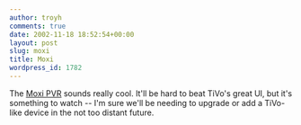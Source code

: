 ```yaml
---
author: troyh
comments: true
date: 2002-11-18 18:52:54+00:00
layout: post
slug: moxi
title: Moxi
wordpress_id: 1782
---
```


The [Moxi PVR](http://www.osnews.com/story.php?news_id=2161) sounds really cool. It'll be hard to beat TiVo's great UI, but it's something to watch -- I'm sure we'll be needing to upgrade or add a TiVo-like device in the not too distant future.
